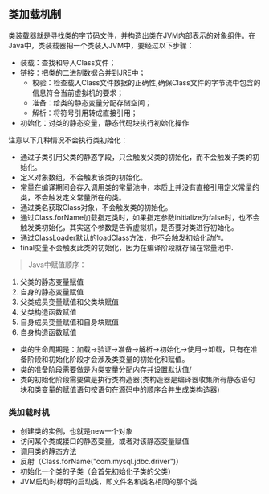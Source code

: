 ## 类加载机制
类装载器就是寻找类的字节码文件，并构造出类在JVM内部表示的对象组件。在Java中，类装载器把一个类装入JVM中，要经过以下步骤：
- 装载：查找和导入Class文件；
- 链接：把类的二进制数据合并到JRE中；
    - 校验：检查载入Class文件数据的正确性,确保Class文件的字节流中包含的信息符合当前虚拟机的要求；
    - 准备：给类的静态变量分配存储空间；
    - 解析：将符号引用转成直接引用；
- 初始化：对类的静态变量，静态代码块执行初始化操作

注意以下几种情况不会执行类初始化：
- 通过子类引用父类的静态字段，只会触发父类的初始化，而不会触发子类的初始化。
- 定义对象数组，不会触发该类的初始化。
- 常量在编译期间会存入调用类的常量池中，本质上并没有直接引用定义常量的类，不会触发定义常量所在的类。
- 通过类名获取Class对象，不会触发类的初始化。
- 通过Class.forName加载指定类时，如果指定参数initialize为false时，也不会触发类初始化，其实这个参数是告诉虚拟机，是否要对类进行初始化。
- 通过ClassLoader默认的loadClass方法，也不会触发初始化动作。
- final变量不会触发此类的初始化，因为在编译阶段就存储在常量池中.

>Java中赋值顺序：

1. 父类的静态变量赋值 
2. 自身的静态变量赋值 
3. 父类成员变量赋值和父类块赋值 
4. 父类构造函数赋值 
5. 自身成员变量赋值和自身块赋值 
6. 自身构造函数赋值

- 类的生命周期是：加载->验证->准备->解析->初始化->使用->卸载，只有在准备阶段和初始化阶段才会涉及类变量的初始化和赋值。
- 类的准备阶段需要做是为类变量分配内存并设置默认值/
- 类的初始化阶段需要做是执行类构造器(类构造器是编译器收集所有静态语句块和类变量的赋值语句按语句在源码中的顺序合并生成类构造器)

### 类加载时机
- 创建类的实例，也就是new一个对象
- 访问某个类或接口的静态变量，或者对该静态变量赋值
- 调用类的静态方法
- 反射（Class.forName("com.mysql.jdbc.driver")）
- 初始化一个类的子类（会首先初始化子类的父类）
- JVM启动时标明的启动类，即文件名和类名相同的那个类